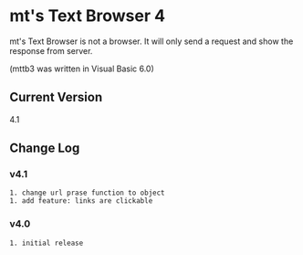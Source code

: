 # mt's Text Browser 4

mt's Text Browser is not a browser.
It will only send a request and show the response from server.

(mttb3 was written in Visual Basic 6.0)

## Current Version

4.1

## Change Log

### v4.1

    1. change url prase function to object
    1. add feature: links are clickable

### v4.0

    1. initial release
